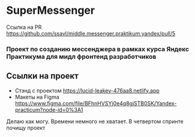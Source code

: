 
# SuperMessenger

Ссылка на PR https://github.com/ssavl/middle.messenger.praktikum.yandex/pull/5

### Проект по созданию мессенджера в рамках курса Яндекс Практикума для мидл фронтенд разработчиков

## **Ссылки на проект**

- Стэнд с проектом https://lucid-leakey-476aa8.netlify.app
- Макеты на Figma https://www.figma.com/file/BFhnHVSYj0e4q8gjSTB0SK/Yandex-practicum?node-id=0%3A1

Делаю как могу. Времени немного не хватает. В четвертом спринте почищу проект